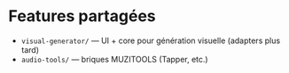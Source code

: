 # Features partagées

- `visual-generator/` — UI + core pour génération visuelle (adapters plus tard)
- `audio-tools/` — briques MUZITOOLS (Tapper, etc.)
